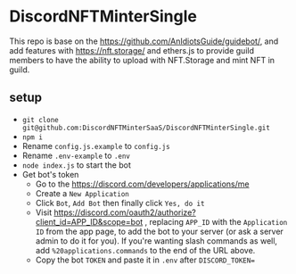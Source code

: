 # DiscordNFTMinterSingle

This repo is base on the <https://github.com/AnIdiotsGuide/guidebot/>, and add features with <https://nft.storage/> and ethers.js to provide guild members to have the ability to upload with NFT.Storage and mint NFT in guild.

## setup

* `git clone git@github.com:DiscordNFTMinterSaaS/DiscordNFTMinterSingle.git`
* `npm i`
* Rename `config.js.example` to `config.js`
* Rename `.env-example` to `.env`
* `node index.js` to start the bot
* Get bot's token
  * Go to the <https://discord.com/developers/applications/me>
  * Create a `New Application`
  * Click `Bot`, `Add Bot` then finally click `Yes, do it`
  * Visit <https://discord.com/oauth2/authorize?client_id=APP_ID&scope=bot> , replacing `APP_ID` with the `Application ID` from the app page, to add the bot to your server (or ask a server admin to do it for you). If you're wanting slash commands as well, add `%20applications.commands` to the end of the URL above.
  * Copy the bot `TOKEN` and paste it in `.env` after `DISCORD_TOKEN=`
